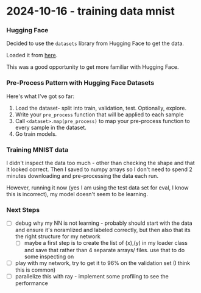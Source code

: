 # 2024-10-16 - training data mnist

### Hugging Face
Decided to use the `datasets` library from Hugging Face to get the data.

Loaded it from [here](https://huggingface.co/datasets/ylecun/mnist).

This was a good opportunity to get more familiar with Hugging Face.

### Pre-Process Pattern with Hugging Face Datasets
Here's what I've got so far:

1. Load the dataset- split into train, validation, test. Optionally, explore.
2. Write your `pre_process` function that will be applied to each sample
3. Call `<dataset>.map(pre_process)` to map your pre-process function to every sample in the dataset.
4. Go train models.

### Training MNIST data
I didn't inspect the data too much - other than checking the shape and that it looked correct. Then I saved to numpy arrays so I don't need to spend 2 minutes downloading and pre-processing the data each run.

However, running it now (yes I am using the test data set for eval, I know this is incorrect), my model doesn't seem to be learning.

### Next Steps
- [ ] debug why my NN is not learning - probably should start with the data and ensure it's noramlized and labeled correctly, but then also that its the right structure for my network
	- [ ] maybe a first step is to create the list of (x),(y) in my loader class and save that rather than 4 separate arrays/ files. use that to do some inspecting on
- [ ] play with my network, try to get it to 96% on the validation set (I think this is common)
- [ ] parallelize this with ray - implement some profiling to see the performance